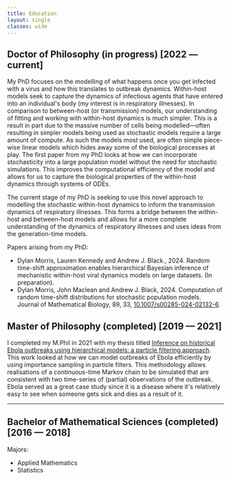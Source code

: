 ```yaml
---
title: Education
layout: single
classes: wide
---
```


## Doctor of Philosophy (in progress) [2022 — current]

My PhD focuses on the modelling of what happens once you get infected with a virus and how this translates to outbreak dynamics. Within-host models seek to capture the dynamics of infectious agents that have entered into an individual's body (my interest is in respiratory illnesses). In comparison to between-host (or transmission) models, our understanding of fitting and working with within-host dynamics is much simpler. This is a result in part due to the massive number of cells being modelled—often resulting in simpler models being used as stochastic models require a large amount of compute. As such the models most used, are often simple piece-wise linear models which hides away some of the biological processes at play. The first paper from my PhD looks at how we can incorporate stochasticity into a large population model without the need for stochastic simulations. This improves the computational efficiency of the model and allows for us to capture the biological properties of the within-host dynamics through systems of ODEs.

The current stage of my PhD is seeking to use this novel approach to modelling the stochastic within-host dynamics to inform the transmission dynamics of respiratory illnesses. This forms a bridge between the within-host and between-host models and allows for a more complete understanding of the dynamics of respiratory illnesses and uses ideas from the generation-time models.

Papers arising from my PhD:

- Dylan Morris, Lauren Kennedy and Andrew J. Black., 2024. Random time-shift approximation enables hierarchical Bayesian inference of mechanistic within-host viral dynamics models on large datasets. (In preparation).
- Dylan Morris, John Maclean and Andrew J. Black, 2024. Computation of random time-shift
distributions for stochastic population models. Journal of Mathematical Biology, 89, 33, [10.1007/s00285-024-02132-6](https://link.springer.com/article/10.1007/s00285-024-02132-6?utm_source=rct_congratemailt&utm_medium=email&utm_campaign=oa_20240812&utm_content=10.1007%2Fs00285-024-02132-6).

## Master of Philosophy (completed) [2019 — 2021]

I completed my M.Phil in 2021 with my thesis titled [Inference on historical Ebola outbreaks using hierarchical models: a particle filtering approach](https://hdl.handle.net/2440/132642). This work looked at how we can model outbreaks of Ebola efficiently by using importance sampling in particle filters. This methodology allows realisations of a continuous-time Markov chain to be simulated that are consistent with two time-series of (partial) observations of the outbreak. Ebola served as a great case study since it is a disease where it's relatively easy to see when someone gets sick and dies as a result of it.

---

## Bachelor of Mathematical Sciences (completed) [2016 — 2018]

Majors:

- Applied Mathematics
- Statistics
